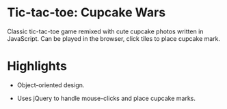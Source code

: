 Tic-tac-toe: Cupcake Wars
=========================

Classic tic-tac-toe game remixed with cute cupcake photos written in JavaScript. Can be played in the browser, click tiles to place cupcake mark. 

Highlights
==========

*   Object-oriented design.

*   Uses jQuery to handle mouse-clicks and place cupcake marks.
